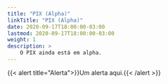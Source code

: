 ```yaml
---
title: "PIX (Alpha)"
linkTitle: "PIX (Alpha)"
date: 2020-09-17T18:00:00-03:00
lastmod: 2020-09-17T18:00:00-03:00
weight: 1
description: >
    O PIX ainda está em alpha. 
---
```

{{< alert title="Alerta">}}Um alerta aqui.{{< /alert >}}
